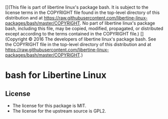 [](This file is part of libertine linux's package bash. It is subject to the license terms in the COPYRIGHT file found in the top-level directory of this distribution and at https://raw.githubusercontent.com/libertine-linux-packages/bash/master/COPYRIGHT. No part of libertine linux's package bash, including this file, may be copied, modified, propagated, or distributed except according to the terms contained in the COPYRIGHT file.)
[](Copyright © 2016 The developers of libertine linux's package bash. See the COPYRIGHT file in the top-level directory of this distribution and at https://raw.githubusercontent.com/libertine-linux-packages/bash/master/COPYRIGHT.)

# bash for Libertine Linux

## License

* The license for this package is MIT.
* The license for the upstream source is GPL2.
